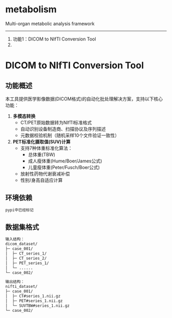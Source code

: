 # metabolism
Multi-organ metabolic analysis framework


---
1. 功能1：DICOM to NIfTI Conversion Tool
2. 
# DICOM to NIfTI Conversion Tool
## 功能概述
本工具提供医学影像数据(DICOM格式)的自动化批处理解决方案，支持以下核心功能：
1. **多模态转换**
   - CT/PET原始数据转为NIfTI标准格式
   - 自动识别设备制造商、扫描协议及序列描述
   - 元数据校验机制（随机采样10个文件验证一致性）
2. **PET标准化摄取值(SUV)计算**
   - 支持7种体重标准化算法：
     * 总体重(TBW)
     * 成人瘦体重(Hume/Boer/James公式)
     * 儿童瘦体重(Peter/Fusch/Boer公式)
   - 放射性药物代谢衰减补偿
   - 性别/身高自适应计算

## 环境依赖
```python
pypi中已经标记
```

## 数据集格式
```bash
输入结构：
dicom_dataset/
├─ case_001/
│  ├─ CT_series_1/
│  ├─ CT_series_2/
│  ├─ PET_series_1/
│  └─ ......
└─ case_002/

输出结构：
nifti_dataset/
├─ case_001/
│  ├─ CT#series_1.nii.gz
│  ├─ PET#series_1.nii.gz
│  └─ SUVTBW#series_1.nii.gz
└─ case_002/
```
